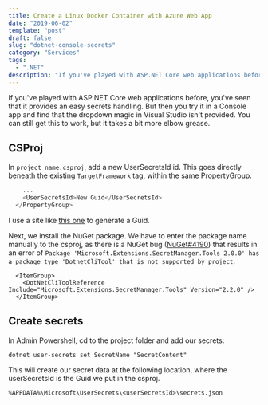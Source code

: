 ```yaml
---
title: Create a Linux Docker Container with Azure Web App
date: "2019-06-02"
template: "post"
draft: false
slug: "dotnet-console-secrets"
category: "Services"
tags:
  - ".NET"
description: "If you've played with ASP.NET Core web applications before, you've seen that it provides an easy secrets handling. But then you try it in a Console app and find that the dropdown magic in Visual Studio isn't provided. You can still get this to work, but it takes a bit more elbow grease."
---
```


If you've played with ASP.NET Core web applications before, you've seen that it provides an easy secrets handling. But then you try it in a Console app and find that the dropdown magic in Visual Studio isn't provided. You can still get this to work, but it takes a bit more elbow grease.

## CSProj

In `project_name.csproj`, add a new UserSecretsId id. This goes directly beneath the existing `TargetFramework` tag, within the same PropertyGroup.

```c
    ...
    <UserSecretsId>New Guid</UserSecretsId>
  </PropertyGroup>
```

I use a site like [this one](https://www.guidgenerator.com/online-guid-generator.aspx) to generate a Guid.

Next, we install the NuGet package. We have to enter the package name manually to the csproj, as there is a NuGet bug ([NuGet#4190](https://github.com/NuGet/Home/issues/4190)) that results in an error of `Package 'Microsoft.Extensions.SecretManager.Tools 2.0.0' has a package type 'DotnetCliTool' that is not supported by project`.

```
  <ItemGroup>
    <DotNetCliToolReference Include="Microsoft.Extensions.SecretManager.Tools" Version="2.2.0" />
  </ItemGroup>
```

## Create secrets

In Admin Powershell, cd to the project folder and add our secrets:

```
dotnet user-secrets set SecretName "SecretContent"
```

This will create our secret data at the following location, where the userSecretsId is the Guid we put in the csproj.

```
%APPDATA%\Microsoft\UserSecrets\<userSecretsId>\secrets.json
```

